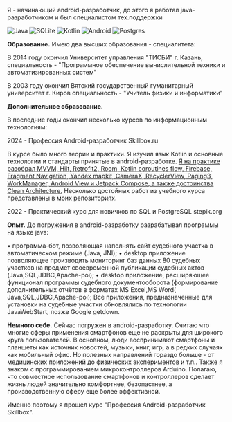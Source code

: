 Я - начинающий android-разработчик, до этого я работал java-разработчиком и был специалистом тех.поддержки

![Java](https://img.shields.io/badge/java-%23ED8B00.svg?style=for-the-badge&logo=openjdk&logoColor=white)
![SQLite](https://img.shields.io/badge/sqlite-%2307405e.svg?style=for-the-badge&logo=sqlite&logoColor=white)
![Kotlin](https://img.shields.io/badge/kotlin-%237F52FF.svg?style=for-the-badge&logo=kotlin&logoColor=white)
![Android](https://img.shields.io/badge/Android-3DDC84?style=for-the-badge&logo=android&logoColor=white)
![Postgres](https://img.shields.io/badge/postgres-%23316192.svg?style=for-the-badge&logo=postgresql&logoColor=white)

**Образование.** Имею два высших образования - специалитета:

В 2014 году окончил Университет управления "ТИСБИ" г. Казань, специальность - "Программное обеспечение вычислительной техники и автоматизированных систем"

В 2003 году окончил Вятский государственный гуманитарный университет г. Киров  специальность - "Учитель физики и информатики"

**Дополнительное образование.**


В последние годы окончил несколько курсов по информационным технологиям:


2024 - Профессия Android-разработчик Skillbox.ru


В курсе было много теории и практики. Я изучил язык Kotlin и основные технологии и стандарты принятые в android-разработке.
<u>Я на практике разобрал MVVM, Hilt, Retrofit2, Room, Kotlin coroutines flow, Firebase, Fragment Navigation, Yandex mapkit,
CameraX, RecyclerView, Paging3, WorkManager, Android View и Jetpack Compose, а также достоинства Clean Architecture.</u>
Несколько достойных работ из учебного курса представлены в моих репозиториях.


2022 - Практический курс для новичков по SQL и PostgreSQL stepik.org 


**Опыт.** До погружения в android-разработку разрабатывал программы на языке java:


• программа-бот, позволяющая наполнять сайт судебного участка в автоматическом режиме (Java, JNI);
• desktop приложение позволяющее производить мониторинг баз данных 80 судебных участков на предмет своевременной публикации судебных актов (Java,SQL,JDBC,Apache-poi);
• desktop приложение, расширяющее функционал программы судебного документооборота (формирование дополнительных отчётов в форматах MS Excel,MS Word( Java,SQL,JDBC,Apache-poi);
Все приложения, предназначенные для установки на судебные участки обновлялись по технологии JavaWebStart, позже Google getdown.

**Немного себе.** Сейчас погружен в android-разработку. Считаю что многие сферы применения смартфонов еще не раскрыты для широкого круга пользователей. В основном, люди воспринимают смартфоны и планшеты как источник новостей, музыки, книг, игр, а в редких случаях как мобильный офис. Но полезных направлений гораздо больше - от медицинских приложений до физических экспериментов и т.п.. Также я знаком с программированием микроконтроллеров Arduino. Полагаю, что совместное использование смартфонов и контроллеров сделает жизнь людей значительно комфортнее, безопастнее, а производственную сферу еще более эффективной.


Именно поэтому я прошел курс "Профессия Android-разработчик Skillbox". 

	

